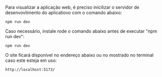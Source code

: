 
Para visualizar a aplicação web, é preciso inicilizar o servidor de desenvovlimento do aplicatiovo com o comando abaixo:

```
npm run dev
```

Caso necessário, instale rode o comando abaixo antes de executar "npm run dev":

```
npm run dev
```

O site ficará disponível no endereço abaixo ou no mostrado no terminal caso este esteja em uso:

```
http://localhost:5173/
```

